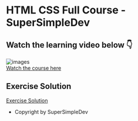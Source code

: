 # HTML CSS Full Course - SuperSimpleDev

## Watch the learning video below 👇
![images]()
<br>
[Watch the course here](https://www.youtube.com/watch?v=G3e-cpL7ofc?si=V0g1uGZQ4A5JbwH0)

## Exercise Solution
[Exercise Solution](https://github.com/SuperSimpleDev/html-css-course)
- Copyright by SuperSimpleDev
